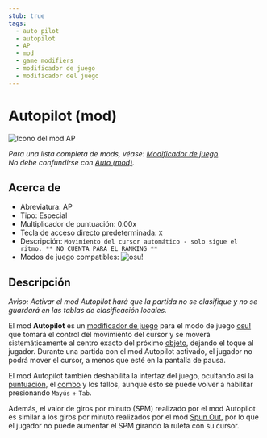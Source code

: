 ```yaml
---
stub: true
tags:
  - auto pilot
  - autopilot
  - AP
  - mod
  - game modifiers
  - modificador de juego
  - modificador del juego
---
```


# Autopilot (mod)

![Icono del mod AP](/wiki/shared/mods/AP.png "Icono del mod Auto Pilot (AP)")

*Para una lista completa de mods, véase: [Modificador de juego](/wiki/Gameplay/Game_modifier)*\
*No debe confundirse con [Auto (mod)](/wiki/Gameplay/Game_modifier/Auto).*

## Acerca de

- Abreviatura: AP
- Tipo: Especial
- Multiplicador de puntuación: 0.00x
- Tecla de acceso directo predeterminada: `X`
- Descripción: `Movimiento del cursor automático - solo sigue el ritmo. ** NO CUENTA PARA EL RANKING **`
- Modos de juego compatibles: ![][osu!]

## Descripción

*Aviso: Activar el mod Autopilot hará que la partida no se clasifique y no se guardará en las tablas de clasificación locales.*

El mod **Autopilot** es un [modificador de juego](/wiki/Gameplay/Game_modifier) para el modo de juego [osu!](/wiki/Game_mode/osu!) que tomará el control del movimiento del cursor y se moverá sistemáticamente al centro exacto del próximo [objeto](/wiki/Gameplay/Hit_object), dejando el toque al jugador. Durante una partida con el mod Autopilot activado, el jugador no podrá mover el cursor, a menos que esté en la pantalla de pausa.

El mod Autopilot también deshabilita la interfaz del juego, ocultando así la [puntuación](/wiki/Gameplay/Score), el [combo](/wiki/Beatmapping/Combo) y los fallos, aunque esto se puede volver a habilitar presionando `Mayús` + `Tab`.

Además, el valor de giros por minuto (SPM) realizado por el mod Autopilot es similar a los giros por minuto realizados por el mod [Spun Out](/wiki/Gameplay/Game_modifier/Spun_Out), por lo que el jugador no puede aumentar el SPM girando la ruleta con su cursor.

[osu!]: /wiki/shared/mode/osu.png "osu!"
